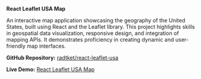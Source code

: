 **React Leaflet USA Map**

An interactive map application showcasing the geography of the United States, built using React and the Leaflet library. This project highlights skills in geospatial data visualization, responsive design, and integration of mapping APIs. It demonstrates proficiency in creating dynamic and user-friendly map interfaces.

  

**GitHub Repository:** [radtket/react-leaflet-usa](https://github.com/radtket/react-leaflet-usa)

**Live Demo:** [React Leaflet USA Map](https://radtket.github.io/react-leaflet-usa/)
